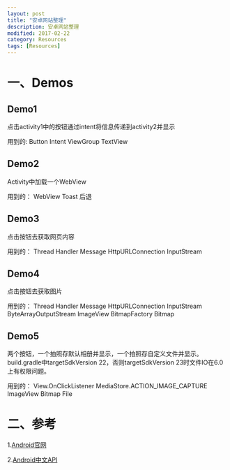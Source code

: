 ```yaml
---
layout: post
title: "安卓网站整理"
description: 安卓网站整理
modified: 2017-02-22
category: Resources
tags: [Resources]
---
```


# 一、Demos

## Demo1

点击activity1中的按钮通过intent将信息传递到activity2并显示

用到的:
Button
Intent
ViewGroup
TextView

## Demo2

Activity中加载一个WebView

用到的：
WebView
Toast
后退

## Demo3

点击按钮去获取网页内容

用到的：
Thread
Handler
Message
HttpURLConnection
InputStream

## Demo4

点击按钮去获取图片

用到的：
Thread
Handler
Message
HttpURLConnection
InputStream
ByteArrayOutputStream
ImageView
BitmapFactory
Bitmap

## Demo5

两个按钮，一个拍照存默认相册并显示，一个拍照存自定义文件并显示。build.gradle中targetSdkVersion 22，否则targetSdkVersion 23时文件IO在6.0上有权限问题。

用到的：
View.OnClickListener
MediaStore.ACTION_IMAGE_CAPTURE
ImageView
Bitmap
File

# 二、参考

1.[Android官网](https://developer.android.google.cn/index.html)

2.[Android中文API](http://www.android-doc.com/)